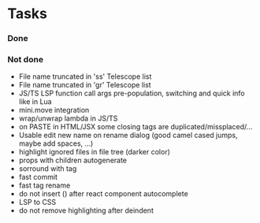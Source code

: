 # Tasks

### Done


### Not done

- File name truncated in '<leader>ss' Telescope list
- File name truncated in 'gr' Telescope list
- JS/TS LSP function call args pre-population, switching and quick info like in Lua
- mini.move integration
- wrap/unwrap lambda in JS/TS
- on PASTE in HTML/JSX some closing tags are duplicated/missplaced/...
- Usable edit new name on rename dialog (good camel cased jumps, maybe add spaces, ...)
- highlight ignored files in file tree (darker color)
- props with children autogenerate
- sorround with tag
- fast commit
- fast tag rename
- do not insert () after react component autocomplete
- LSP to CSS
- do not remove highlighting after deindent


